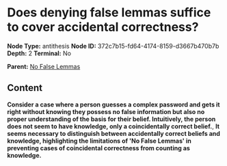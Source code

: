 # Does denying false lemmas suffice to cover accidental correctness?

**Node Type:** antithesis
**Node ID:** 372c7b15-fd64-4174-8159-d3667b470b7b
**Depth:** 2
**Terminal:** No

**Parent:** [No False Lemmas](no-false-lemmas.md)

## Content

**Consider a case where a person guesses a complex password and gets it right without knowing they possess no false information but also no proper understanding of the basis for their belief. Intuitively, the person does not seem to have knowledge, only a coincidentally correct belief.**, **It seems necessary to distinguish between accidentally correct beliefs and knowledge, highlighting the limitations of 'No False Lemmas' in preventing cases of coincidental correctness from counting as knowledge.**
